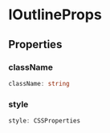 # IOutlineProps

## Properties

### className

```ts
className: string
```

### style

```ts
style: CSSProperties
```
